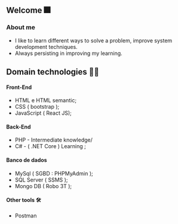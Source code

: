 ## Welcome :fireworks:

### About me

- I like to learn different ways to solve a problem, improve system development techniques.
- Always persisting in improving my learning.

## Domain technologies :man_technologist:

#### Front-End  
- HTML e HTML semantic;
- CSS ( bootstrap );
- JavaScript ( React JS);
#### Back-End
- PHP  - Intermediate knowledge/
- C# - ( .NET Core ) Learning ;
#### Banco de dados
- MySql ( SGBD : PHPMyAdmin );
- SQL Server ( SSMS );
- Mongo DB ( Robo 3T );

#### Other tools :hammer_and_wrench:
- Postman 



